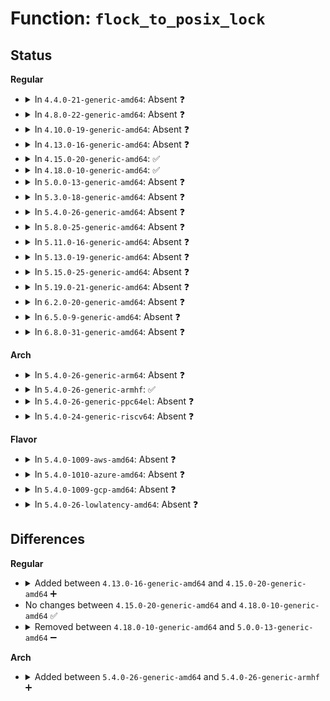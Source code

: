 # Function: <code>flock_to_posix_lock</code>

## Status
<b>Regular</b>
<ul>
<li>
<details>
<summary>In <code>4.4.0-21-generic-amd64</code>: Absent ❓</summary>

```json
{
  "name": "flock_to_posix_lock",
  "collision_type": "Unique Static",
  "inline_type": "Full",
  "funcs": [
    {
      "addr": 18446744071581346381,
      "name": "flock_to_posix_lock",
      "external": false,
      "loc": "fs/locks.c:460",
      "file": "fs/locks.c",
      "inline": "not declared, inlined",
      "caller_inline": [
        "fs/locks.c:fcntl_getlk",
        "fs/locks.c:fcntl_setlk"
      ],
      "caller_func": []
    }
  ],
  "symbols": []
}
```
</details>
</li>
<li>
<details>
<summary>In <code>4.8.0-22-generic-amd64</code>: Absent ❓</summary>

```json
{
  "name": "flock_to_posix_lock",
  "collision_type": "Unique Static",
  "inline_type": "Full",
  "funcs": [
    {
      "addr": 18446744071581527651,
      "name": "flock_to_posix_lock",
      "external": false,
      "loc": "fs/locks.c:487",
      "file": "fs/locks.c",
      "inline": "not declared, inlined",
      "caller_inline": [
        "fs/locks.c:fcntl_setlk",
        "fs/locks.c:fcntl_getlk"
      ],
      "caller_func": []
    }
  ],
  "symbols": []
}
```
</details>
</li>
<li>
<details>
<summary>In <code>4.10.0-19-generic-amd64</code>: Absent ❓</summary>

```json
{
  "name": "flock_to_posix_lock",
  "collision_type": "Unique Static",
  "inline_type": "Full",
  "funcs": [
    {
      "addr": 18446744071581613591,
      "name": "flock_to_posix_lock",
      "external": false,
      "loc": "fs/locks.c:497",
      "file": "fs/locks.c",
      "inline": "not declared, inlined",
      "caller_inline": [
        "fs/locks.c:fcntl_setlk",
        "fs/locks.c:fcntl_getlk"
      ],
      "caller_func": []
    }
  ],
  "symbols": []
}
```
</details>
</li>
<li>
<details>
<summary>In <code>4.13.0-16-generic-amd64</code>: Absent ❓</summary>

```json
{
  "name": "flock_to_posix_lock",
  "collision_type": "Unique Static",
  "inline_type": "Full",
  "funcs": [
    {
      "addr": 18446744071581674038,
      "name": "flock_to_posix_lock",
      "external": false,
      "loc": "fs/locks.c:497",
      "file": "fs/locks.c",
      "inline": "not declared, inlined",
      "caller_inline": [
        "fs/locks.c:fcntl_setlk",
        "fs/locks.c:fcntl_getlk"
      ],
      "caller_func": []
    }
  ],
  "symbols": []
}
```
</details>
</li>
<li>
<details>
<summary>In <code>4.15.0-20-generic-amd64</code>: ✅</summary>

```c
int flock_to_posix_lock(struct file * filp, struct file_lock * fl, struct flock * l)
```

```json
{
  "name": "flock_to_posix_lock",
  "collision_type": "Unique Static",
  "inline_type": "No",
  "funcs": [
    {
      "addr": 18446744071581802336,
      "name": "flock_to_posix_lock",
      "external": false,
      "loc": "fs/locks.c:514",
      "file": "fs/locks.c",
      "inline": "seen, unknown",
      "caller_inline": [],
      "caller_func": [
        "fs/locks.c:fcntl_setlk",
        "fs/locks.c:fcntl_getlk"
      ]
    }
  ],
  "symbols": [
    {
      "addr": 18446744071581802336,
      "name": "flock_to_posix_lock",
      "section": ".text",
      "bind": "STB_LOCAL",
      "size": 286
    }
  ]
}
```
</details>
</li>
<li>
<details>
<summary>In <code>4.18.0-10-generic-amd64</code>: ✅</summary>

```c
int flock_to_posix_lock(struct file * filp, struct file_lock * fl, struct flock * l)
```

```json
{
  "name": "flock_to_posix_lock",
  "collision_type": "Unique Static",
  "inline_type": "No",
  "funcs": [
    {
      "addr": 18446744071581977312,
      "name": "flock_to_posix_lock",
      "external": false,
      "loc": "fs/locks.c:514",
      "file": "fs/locks.c",
      "inline": "seen, unknown",
      "caller_inline": [],
      "caller_func": [
        "fs/locks.c:fcntl_setlk",
        "fs/locks.c:fcntl_getlk"
      ]
    }
  ],
  "symbols": [
    {
      "addr": 18446744071581977312,
      "name": "flock_to_posix_lock",
      "section": ".text",
      "bind": "STB_LOCAL",
      "size": 286
    }
  ]
}
```
</details>
</li>
<li>
<details>
<summary>In <code>5.0.0-13-generic-amd64</code>: Absent ❓</summary>

```json
{
  "name": "flock_to_posix_lock",
  "collision_type": "Unique Static",
  "inline_type": "Full",
  "funcs": [
    {
      "addr": 18446744071582084133,
      "name": "flock_to_posix_lock",
      "external": false,
      "loc": "fs/locks.c:566",
      "file": "fs/locks.c",
      "inline": "not declared, inlined",
      "caller_inline": [
        "fs/locks.c:fcntl_setlk",
        "fs/locks.c:fcntl_getlk"
      ],
      "caller_func": []
    }
  ],
  "symbols": []
}
```
</details>
</li>
<li>
<details>
<summary>In <code>5.3.0-18-generic-amd64</code>: Absent ❓</summary>

```json
{
  "name": "flock_to_posix_lock",
  "collision_type": "Unique Static",
  "inline_type": "Full",
  "funcs": [
    {
      "addr": 18446744071582246084,
      "name": "flock_to_posix_lock",
      "external": false,
      "loc": "fs/locks.c:567",
      "file": "fs/locks.c",
      "inline": "not declared, inlined",
      "caller_inline": [
        "fs/locks.c:fcntl_setlk",
        "fs/locks.c:fcntl_getlk"
      ],
      "caller_func": []
    }
  ],
  "symbols": []
}
```
</details>
</li>
<li>
<details>
<summary>In <code>5.4.0-26-generic-amd64</code>: Absent ❓</summary>

```json
{
  "name": "flock_to_posix_lock",
  "collision_type": "Unique Static",
  "inline_type": "Full",
  "funcs": [
    {
      "addr": 18446744071582345908,
      "name": "flock_to_posix_lock",
      "external": false,
      "loc": "fs/locks.c:568",
      "file": "fs/locks.c",
      "inline": "not declared, inlined",
      "caller_inline": [
        "fs/locks.c:fcntl_setlk",
        "fs/locks.c:fcntl_getlk"
      ],
      "caller_func": []
    }
  ],
  "symbols": []
}
```
</details>
</li>
<li>
<details>
<summary>In <code>5.8.0-25-generic-amd64</code>: Absent ❓</summary>

```json
{
  "name": "flock_to_posix_lock",
  "collision_type": "Unique Static",
  "inline_type": "Full",
  "funcs": [
    {
      "addr": 18446744071582637394,
      "name": "flock_to_posix_lock",
      "external": false,
      "loc": "fs/locks.c:568",
      "file": "fs/locks.c",
      "inline": "not declared, inlined",
      "caller_inline": [
        "fs/locks.c:fcntl_setlk",
        "fs/locks.c:fcntl_getlk"
      ],
      "caller_func": []
    }
  ],
  "symbols": []
}
```
</details>
</li>
<li>
<details>
<summary>In <code>5.11.0-16-generic-amd64</code>: Absent ❓</summary>

```json
{
  "name": "flock_to_posix_lock",
  "collision_type": "Unique Static",
  "inline_type": "Full",
  "funcs": [
    {
      "addr": 18446744071582709505,
      "name": "flock_to_posix_lock",
      "external": false,
      "loc": "fs/locks.c:568",
      "file": "fs/locks.c",
      "inline": "not declared, inlined",
      "caller_inline": [
        "fs/locks.c:fcntl_setlk",
        "fs/locks.c:fcntl_getlk"
      ],
      "caller_func": []
    }
  ],
  "symbols": []
}
```
</details>
</li>
<li>
<details>
<summary>In <code>5.13.0-19-generic-amd64</code>: Absent ❓</summary>

```json
{
  "name": "flock_to_posix_lock",
  "collision_type": "Unique Static",
  "inline_type": "Full",
  "funcs": [
    {
      "addr": 18446744071582738876,
      "name": "flock_to_posix_lock",
      "external": false,
      "loc": "fs/locks.c:568",
      "file": "fs/locks.c",
      "inline": "not declared, inlined",
      "caller_inline": [
        "fs/locks.c:fcntl_setlk",
        "fs/locks.c:fcntl_getlk"
      ],
      "caller_func": []
    }
  ],
  "symbols": []
}
```
</details>
</li>
<li>
<details>
<summary>In <code>5.15.0-25-generic-amd64</code>: Absent ❓</summary>

```json
{
  "name": "flock_to_posix_lock",
  "collision_type": "Unique Static",
  "inline_type": "Full",
  "funcs": [
    {
      "addr": 18446744071583065788,
      "name": "flock_to_posix_lock",
      "external": false,
      "loc": "fs/locks.c:568",
      "file": "fs/locks.c",
      "inline": "not declared, inlined",
      "caller_inline": [
        "fs/locks.c:fcntl_setlk",
        "fs/locks.c:fcntl_getlk"
      ],
      "caller_func": []
    }
  ],
  "symbols": []
}
```
</details>
</li>
<li>
<details>
<summary>In <code>5.19.0-21-generic-amd64</code>: Absent ❓</summary>

```json
{
  "name": "flock_to_posix_lock",
  "collision_type": "Unique Static",
  "inline_type": "Full",
  "funcs": [
    {
      "addr": 18446744071583543732,
      "name": "flock_to_posix_lock",
      "external": false,
      "loc": "fs/locks.c:518",
      "file": "fs/locks.c",
      "inline": "not declared, inlined",
      "caller_inline": [
        "fs/locks.c:fcntl_setlk",
        "fs/locks.c:fcntl_getlk"
      ],
      "caller_func": []
    }
  ],
  "symbols": []
}
```
</details>
</li>
<li>
<details>
<summary>In <code>6.2.0-20-generic-amd64</code>: Absent ❓</summary>

```json
{
  "name": "flock_to_posix_lock",
  "collision_type": "Unique Static",
  "inline_type": "Full",
  "funcs": [
    {
      "addr": 18446744071584144692,
      "name": "flock_to_posix_lock",
      "external": false,
      "loc": "fs/locks.c:504",
      "file": "fs/locks.c",
      "inline": "not declared, inlined",
      "caller_inline": [
        "fs/locks.c:fcntl_setlk",
        "fs/locks.c:fcntl_getlk"
      ],
      "caller_func": []
    }
  ],
  "symbols": []
}
```
</details>
</li>
<li>
<details>
<summary>In <code>6.5.0-9-generic-amd64</code>: Absent ❓</summary>

```json
{
  "name": "flock_to_posix_lock",
  "collision_type": "Unique Static",
  "inline_type": "Full",
  "funcs": [
    {
      "addr": 18446744071584371999,
      "name": "flock_to_posix_lock",
      "external": false,
      "loc": "fs/locks.c:505",
      "file": "fs/locks.c",
      "inline": "not declared, inlined",
      "caller_inline": [
        "fs/locks.c:fcntl_setlk",
        "fs/locks.c:fcntl_getlk"
      ],
      "caller_func": []
    }
  ],
  "symbols": []
}
```
</details>
</li>
<li>
<details>
<summary>In <code>6.8.0-31-generic-amd64</code>: Absent ❓</summary>

```json
{
  "name": "flock_to_posix_lock",
  "collision_type": "Unique Static",
  "inline_type": "Full",
  "funcs": [
    {
      "addr": 18446744071584590463,
      "name": "flock_to_posix_lock",
      "external": false,
      "loc": "fs/locks.c:504",
      "file": "fs/locks.c",
      "inline": "not declared, inlined",
      "caller_inline": [
        "fs/locks.c:fcntl_setlk",
        "fs/locks.c:fcntl_getlk"
      ],
      "caller_func": []
    }
  ],
  "symbols": []
}
```
</details>
</li>
</ul>
<b>Arch</b>
<ul>
<li>
<details>
<summary>In <code>5.4.0-26-generic-arm64</code>: Absent ❓</summary>

```json
{
  "name": "flock_to_posix_lock",
  "collision_type": "Unique Static",
  "inline_type": "Full",
  "funcs": [
    {
      "addr": 18446603336493929924,
      "name": "flock_to_posix_lock",
      "external": false,
      "loc": "fs/locks.c:568",
      "file": "fs/locks.c",
      "inline": "not declared, inlined",
      "caller_inline": [
        "fs/locks.c:fcntl_setlk",
        "fs/locks.c:fcntl_getlk"
      ],
      "caller_func": []
    }
  ],
  "symbols": []
}
```
</details>
</li>
<li>
<details>
<summary>In <code>5.4.0-26-generic-armhf</code>: ✅</summary>

```c
int flock_to_posix_lock(struct file * filp, struct file_lock * fl, struct flock * l)
```

```json
{
  "name": "flock_to_posix_lock",
  "collision_type": "Unique Static",
  "inline_type": "No",
  "funcs": [
    {
      "addr": 3227390060,
      "name": "flock_to_posix_lock",
      "external": false,
      "loc": "fs/locks.c:568",
      "file": "fs/locks.c",
      "inline": "seen, unknown",
      "caller_inline": [],
      "caller_func": [
        "fs/locks.c:fcntl_setlk",
        "fs/locks.c:fcntl_getlk"
      ]
    }
  ],
  "symbols": [
    {
      "addr": 3227390060,
      "name": "flock_to_posix_lock",
      "section": ".text",
      "bind": "STB_LOCAL",
      "size": 132
    }
  ]
}
```
</details>
</li>
<li>
<details>
<summary>In <code>5.4.0-26-generic-ppc64el</code>: Absent ❓</summary>

```json
{
  "name": "flock_to_posix_lock",
  "collision_type": "Unique Static",
  "inline_type": "Full",
  "funcs": [
    {
      "addr": 13835058055287574744,
      "name": "flock_to_posix_lock",
      "external": false,
      "loc": "fs/locks.c:568",
      "file": "fs/locks.c",
      "inline": "not declared, inlined",
      "caller_inline": [
        "fs/locks.c:fcntl_setlk",
        "fs/locks.c:fcntl_getlk"
      ],
      "caller_func": []
    }
  ],
  "symbols": []
}
```
</details>
</li>
<li>
<details>
<summary>In <code>5.4.0-24-generic-riscv64</code>: Absent ❓</summary>

```json
{
  "name": "flock_to_posix_lock",
  "collision_type": "Unique Static",
  "inline_type": "Full",
  "funcs": [
    {
      "addr": 18446743936273481100,
      "name": "flock_to_posix_lock",
      "external": false,
      "loc": "fs/locks.c:568",
      "file": "fs/locks.c",
      "inline": "not declared, inlined",
      "caller_inline": [
        "fs/locks.c:fcntl_setlk",
        "fs/locks.c:fcntl_getlk"
      ],
      "caller_func": []
    }
  ],
  "symbols": []
}
```
</details>
</li>
</ul>
<b>Flavor</b>
<ul>
<li>
<details>
<summary>In <code>5.4.0-1009-aws-amd64</code>: Absent ❓</summary>

```json
{
  "name": "flock_to_posix_lock",
  "collision_type": "Unique Static",
  "inline_type": "Full",
  "funcs": [
    {
      "addr": 18446744071582314644,
      "name": "flock_to_posix_lock",
      "external": false,
      "loc": "fs/locks.c:568",
      "file": "fs/locks.c",
      "inline": "not declared, inlined",
      "caller_inline": [
        "fs/locks.c:fcntl_setlk",
        "fs/locks.c:fcntl_getlk"
      ],
      "caller_func": []
    }
  ],
  "symbols": []
}
```
</details>
</li>
<li>
<details>
<summary>In <code>5.4.0-1010-azure-amd64</code>: Absent ❓</summary>

```json
{
  "name": "flock_to_posix_lock",
  "collision_type": "Unique Static",
  "inline_type": "Full",
  "funcs": [
    {
      "addr": 18446744071582252404,
      "name": "flock_to_posix_lock",
      "external": false,
      "loc": "fs/locks.c:568",
      "file": "fs/locks.c",
      "inline": "not declared, inlined",
      "caller_inline": [
        "fs/locks.c:fcntl_setlk",
        "fs/locks.c:fcntl_getlk"
      ],
      "caller_func": []
    }
  ],
  "symbols": []
}
```
</details>
</li>
<li>
<details>
<summary>In <code>5.4.0-1009-gcp-amd64</code>: Absent ❓</summary>

```json
{
  "name": "flock_to_posix_lock",
  "collision_type": "Unique Static",
  "inline_type": "Full",
  "funcs": [
    {
      "addr": 18446744071582305124,
      "name": "flock_to_posix_lock",
      "external": false,
      "loc": "fs/locks.c:568",
      "file": "fs/locks.c",
      "inline": "not declared, inlined",
      "caller_inline": [
        "fs/locks.c:fcntl_setlk",
        "fs/locks.c:fcntl_getlk"
      ],
      "caller_func": []
    }
  ],
  "symbols": []
}
```
</details>
</li>
<li>
<details>
<summary>In <code>5.4.0-26-lowlatency-amd64</code>: Absent ❓</summary>

```json
{
  "name": "flock_to_posix_lock",
  "collision_type": "Unique Static",
  "inline_type": "Full",
  "funcs": [
    {
      "addr": 18446744071582384292,
      "name": "flock_to_posix_lock",
      "external": false,
      "loc": "fs/locks.c:568",
      "file": "fs/locks.c",
      "inline": "not declared, inlined",
      "caller_inline": [
        "fs/locks.c:fcntl_setlk",
        "fs/locks.c:fcntl_getlk"
      ],
      "caller_func": []
    }
  ],
  "symbols": []
}
```
</details>
</li>
</ul>

## Differences
<b>Regular</b>
<ul>
<li>
<details>
<summary>Added between <code>4.13.0-16-generic-amd64</code> and <code>4.15.0-20-generic-amd64</code> ➕</summary>

```c
int flock_to_posix_lock(struct file * filp, struct file_lock * fl, struct flock * l)
```
</details>
</li>
<li>
No changes between <code>4.15.0-20-generic-amd64</code> and <code>4.18.0-10-generic-amd64</code> ✅
</li>
<li>
<details>
<summary>Removed between <code>4.18.0-10-generic-amd64</code> and <code>5.0.0-13-generic-amd64</code> ➖</summary>

```c
int flock_to_posix_lock(struct file * filp, struct file_lock * fl, struct flock * l)
```
</details>
</li>
</ul>
<b>Arch</b>
<ul>
<li>
<details>
<summary>Added between <code>5.4.0-26-generic-amd64</code> and <code>5.4.0-26-generic-armhf</code> ➕</summary>

```c
int flock_to_posix_lock(struct file * filp, struct file_lock * fl, struct flock * l)
```
</details>
</li>
</ul>
